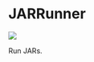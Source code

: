 # JARRunner

[![](https://jitci.com/gh/booky10/JARRunner/svg)](https://jitci.com/gh/booky10/JARRunner)

Run JARs.
